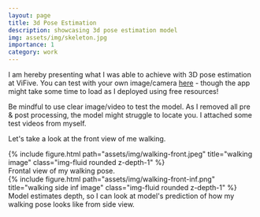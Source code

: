 ```yaml
---
layout: page
title: 3d Pose Estimation
description: showcasing 3d pose estimation model
img: assets/img/skeleton.jpg
importance: 1
category: work
---
```


I am hereby presenting what I was able to achieve with 3D pose estimation at ViFive. You can test with your own image/camera [here](https://pose-estimation-app-974323386375.us-central1.run.app/) - though the app might take some time to load as I deployed using free resources!

Be mindful to use clear image/video to test the model. As I removed all pre & post processing, the model might struggle to locate you. I attached some test videos from myself.

Let's take a look at the front view of me walking.

<div class="row">
    <div class="col-sm mt-3 mt-md-0">
        {% include figure.html path="assets/img/walking-front.jpeg" title="walking image" class="img-fluid rounded z-depth-1" %}
    </div>
</div>    
<div class="caption">
    Frontal view of my walking pose.
</div>
<div>
    <div class="col-sm mt-3 mt-md-0">
        {% include figure.html path="assets/img/walking-front-inf.png" title="walking side inf image" class="img-fluid rounded z-depth-1" %}
    </div>
</div>
<div class="caption">
    Model estimates depth, so I can look at model's prediction of how my walking pose looks like from side view.
</div>
